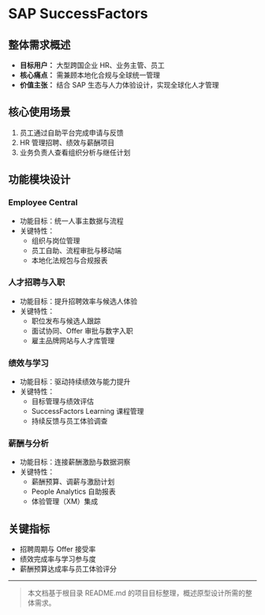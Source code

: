 # SAP SuccessFactors

## 整体需求概述

- **目标用户：** 大型跨国企业 HR、业务主管、员工
- **核心痛点：** 需兼顾本地化合规与全球统一管理
- **价值主张：** 结合 SAP 生态与人力体验设计，实现全球化人才管理

## 核心使用场景

1. 员工通过自助平台完成申请与反馈
2. HR 管理招聘、绩效与薪酬项目
3. 业务负责人查看组织分析与继任计划

## 功能模块设计

### Employee Central

- 功能目标：统一人事主数据与流程
- 关键特性：
  - 组织与岗位管理
  - 员工自助、流程审批与移动端
  - 本地化法规包与合规报表

### 人才招聘与入职

- 功能目标：提升招聘效率与候选人体验
- 关键特性：
  - 职位发布与候选人跟踪
  - 面试协同、Offer 审批与数字入职
  - 雇主品牌网站与人才库管理

### 绩效与学习

- 功能目标：驱动持续绩效与能力提升
- 关键特性：
  - 目标管理与绩效评估
  - SuccessFactors Learning 课程管理
  - 持续反馈与员工体验调查

### 薪酬与分析

- 功能目标：连接薪酬激励与数据洞察
- 关键特性：
  - 薪酬预算、调薪与激励计划
  - People Analytics 自助报表
  - 体验管理（XM）集成

## 关键指标

- 招聘周期与 Offer 接受率
- 绩效完成率与学习参与度
- 薪酬预算达成率与员工体验评分

---

> 本文档基于根目录 README.md 的项目目标整理，概述原型设计所需的整体需求。